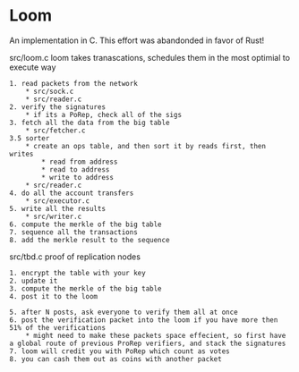 Loom
====

An implementation in C.  This effort was abandonded in favor of Rust!

src/loom.c
loom takes tranascations, schedules them in the most optimial to execute way

    1. read packets from the network
        * src/sock.c
        * src/reader.c
    2. verify the signatures
        * if its a PoRep, check all of the sigs
    3. fetch all the data from the big table
        * src/fetcher.c
    3.5 sorter
        * create an ops table, and then sort it by reads first, then writes
            * read from address
            * read to address
            * write to address
        * src/reader.c
    4. do all the account transfers
        * src/executor.c
    5. write all the results
        * src/writer.c
    6. compute the merkle of the big table
    7. sequence all the transactions
    8. add the merkle result to the sequence 

src/tbd.c
proof of replication nodes

    1. encrypt the table with your key
    2. update it
    3. compute the merkle of the big table
    4. post it to the loom

    5. after N posts, ask everyone to verify them all at once
    6. post the verification packet into the loom if you have more then 51% of the verifications
        * might need to make these packets space effecient, so first have a global route of previous ProRep verifiers, and stack the signatures
    7. loom will credit you with PoRep which count as votes
    8. you can cash them out as coins with another packet
